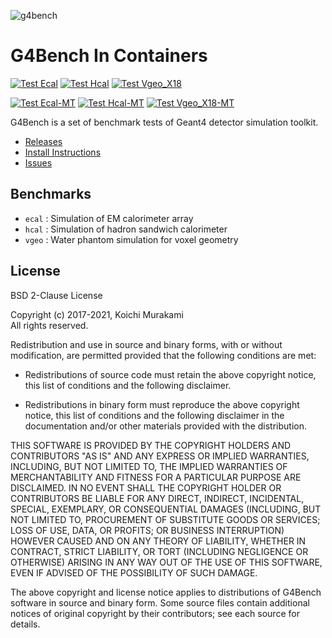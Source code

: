 ![g4bench](docs/img/logo.png)

# G4Bench In Containers

[![Test Ecal](https://github.com/tylern4/g4bench/actions/workflows/test_ecal.yml/badge.svg)](https://github.com/tylern4/g4bench/actions/workflows/test_ecal.yml)
[![Test Hcal](https://github.com/tylern4/g4bench/actions/workflows/test_hcal.yml/badge.svg)](https://github.com/tylern4/g4bench/actions/workflows/test_hcal.yml)
[![Test Vgeo_X18](https://github.com/tylern4/g4bench/actions/workflows/test_vgeo_x18.yml/badge.svg)](https://github.com/tylern4/g4bench/actions/workflows/test_vgeo_x18.yml)

[![Test Ecal-MT](https://github.com/tylern4/g4bench/actions/workflows/test_ecal_mt.yml/badge.svg)](https://github.com/tylern4/g4bench/actions/workflows/test_ecal_mt.yml)
[![Test Hcal-MT](https://github.com/tylern4/g4bench/actions/workflows/test_hcal_mt.yml/badge.svg)](https://github.com/tylern4/g4bench/actions/workflows/test_hcal_mt.yml)
[![Test Vgeo_X18-MT](https://github.com/tylern4/g4bench/actions/workflows/test_vgeo_x18_mt.yml/badge.svg)](https://github.com/tylern4/g4bench/actions/workflows/test_vgeo_x18_mt.yml)

G4Bench is a set of benchmark tests of Geant4 detector simulation toolkit.

* [Releases](https://github.com/tylern4/g4bench/releases)
* [Install Instructions](https://tylern4.github.io/g4bench/Installation/index.html)
* [Issues](https://github.com/tylern4/g4bench/issues)

## Benchmarks
* `ecal` : Simulation of EM calorimeter array
* `hcal` : Simulation of hadron sandwich calorimeter
* `vgeo` : Water phantom simulation for voxel geometry




## License
BSD 2-Clause License

Copyright (c) 2017-2021, Koichi Murakami<br>
All rights reserved.

Redistribution and use in source and binary forms, with or without
modification, are permitted provided that the following conditions are met:

* Redistributions of source code must retain the above copyright notice, this
  list of conditions and the following disclaimer.

* Redistributions in binary form must reproduce the above copyright notice,
  this list of conditions and the following disclaimer in the documentation
  and/or other materials provided with the distribution.

THIS SOFTWARE IS PROVIDED BY THE COPYRIGHT HOLDERS AND CONTRIBUTORS "AS IS"
AND ANY EXPRESS OR IMPLIED WARRANTIES, INCLUDING, BUT NOT LIMITED TO, THE
IMPLIED WARRANTIES OF MERCHANTABILITY AND FITNESS FOR A PARTICULAR PURPOSE ARE
DISCLAIMED. IN NO EVENT SHALL THE COPYRIGHT HOLDER OR CONTRIBUTORS BE LIABLE
FOR ANY DIRECT, INDIRECT, INCIDENTAL, SPECIAL, EXEMPLARY, OR CONSEQUENTIAL
DAMAGES (INCLUDING, BUT NOT LIMITED TO, PROCUREMENT OF SUBSTITUTE GOODS OR
SERVICES; LOSS OF USE, DATA, OR PROFITS; OR BUSINESS INTERRUPTION) HOWEVER
CAUSED AND ON ANY THEORY OF LIABILITY, WHETHER IN CONTRACT, STRICT LIABILITY,
OR TORT (INCLUDING NEGLIGENCE OR OTHERWISE) ARISING IN ANY WAY OUT OF THE USE
OF THIS SOFTWARE, EVEN IF ADVISED OF THE POSSIBILITY OF SUCH DAMAGE.

The above copyright and license notice applies to distributions of
G4Bench software in source and binary form.  Some source files contain
additional notices of original copyright by their contributors;
see each source for details.
